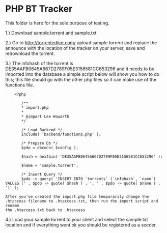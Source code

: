 PHP BT Tracker
=================

This folder is here for the sole purpose of testing.

1.) Download sample.torrent and sample.txt

2.) Go to http://torrenteditor.com/ upload sample.torrent and replace the announce with the location
    of the tracker on your server, save and redownload the torrent.
    
3.) The infohash of the torrent is DE35AAFB0645A667D2789F05E3156581CC653296 and it needs to be imported into
    the database a simple script below will show you how to do this; this file should go with the other php
    files so it can make use of the functions file.
    
```
    <?php
  
       /**
       * import.php
       * 
       * @import Lee Howarth
       */
       
       /* Load Backend */ 
       include( 'backend/functions.php' );
       
       /* Prepare Db */
       $pdo = dbconn( $config );
       
       $hash = hex2bin( 'DE35AAFB0645A667D2789F05E3156581CC653296' );
       
       $name = 'sample.torrent';
       
       /* Insert Query */
       $pdo -> query( 'INSERT INTO `torrents` (`infohash`, `name`) VALUES (' . $pdo -> quote( $hash ) . ', ' . $pdo -> quote( $name ) . ')' );
```
   
    After you've created the import.php file temporarily change the .htaccess filename to .htaccess.txt, then run the import script and rename
    the .htaccess.txt back to .htaccess
    
4.) Load your sample.torrent to your client and select the sample.txt location and if everything went ok you should be registered as a seeder.
